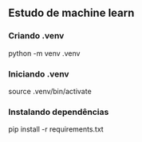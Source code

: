 ## Estudo de machine learn

### Criando .venv
python -m venv .venv

### Iniciando .venv
source .venv/bin/activate

### Instalando dependências
pip install -r requirements.txt